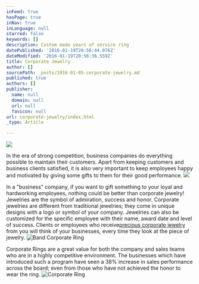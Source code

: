 ```yaml
---
inFeed: true
hasPage: true
inNav: true
inLanguage: null
starred: false
keywords: []
description: Custom made years of service ring
datePublished: '2016-01-19T20:56:44.076Z'
dateModified: '2016-01-19T20:56:36.559Z'
title: Corporate Jewelry
author: []
sourcePath: _posts/2016-01-05-corporate-jewelry.md
published: true
authors: []
publisher:
  name: null
  domain: null
  url: null
  favicon: null
url: corporate-jewelry/index.html
_type: Article

---
```

![](https://s3-us-west-2.amazonaws.com/the-grid-img/p/c5b5cff4e81220b48d18c8d5e8b97ccb91751f02.jpg)

In the era of strong competition, business companies do everything possible to maintain their customers. Apart from keeping customers and business clients satisfied, it is also very important to keep employees happy and motivated by giving some gifts to them for their good performance.
![](https://s3-us-west-2.amazonaws.com/the-grid-img/p/123c08a5f1f1824d3075f0206b06055f70ffd13e.jpg)

In a "business" company, if you want to gift something to your loyal and hardworking employees, nothing could be better than corporate jewelry! Jewelries are the symbol of admiration, success and honor. Corporate jewelries are different from traditional jewelries; they come in unique designs with a logo or symbol of your company.  Jewelries can also be customized for the specific employee with their name, award date and level of success. Clients or employees who receive[precious corporate jewelry ][0]from you will think of your businesses, every time they look at the piece of jewelry.
![Band Corporate Ring](https://s3-us-west-2.amazonaws.com/the-grid-img/p/d825aeb7f9dbe1282fc9fbdf267122344a973b72.jpg)

Corporate Rings are a great value for both the company and sales teams who are in a highly competitive environment.  The businesses which have introduced such a program have seen a 38% increase in sales performance across the board; even from those who have not achieved the honor to wear the ring.
![Corporate Ring](https://s3-us-west-2.amazonaws.com/the-grid-img/p/587072805f48555182f0417353d92dbe6c7dd91d.jpg)

[0]: null